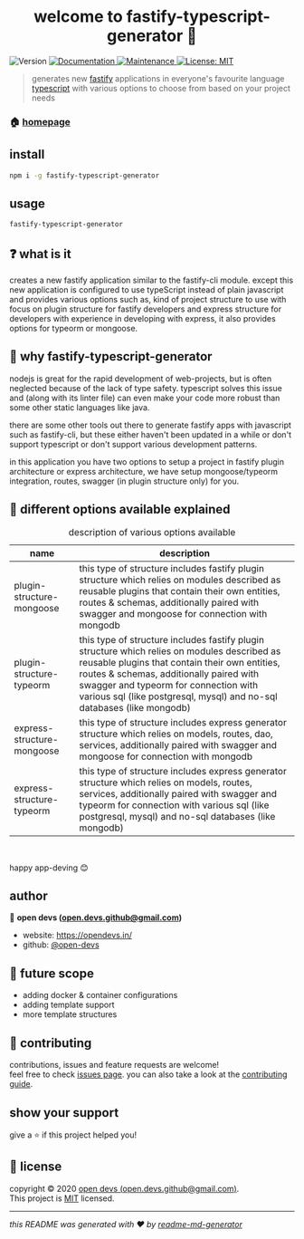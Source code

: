 <h1 align="center">welcome to fastify-typescript-generator 👋</h1>
<p>
  <img alt="Version" src="https://img.shields.io/badge/version-0.0.3-blue.svg?cacheSeconds=2592000" />
  <a href="https://github.com/open-devs/fastify-typescript-generator#readme" target="_blank">
    <img alt="Documentation" src="https://img.shields.io/badge/documentation-yes-blue.svg" />
  </a>
  <a href="https://github.com/open-devs/fastify-typescript-generator/graphs/commit-activity" target="_blank">
    <img alt="Maintenance" src="https://img.shields.io/badge/Maintained-yes-blue.svg" />
  </a>
  <a href="https://github.com/open-devs/fastify-typescript-generator/blob/master/LICENSE" target="_blank">
    <img alt="License: MIT" src="https://img.shields.io/github/license/open-devs/fastify-typescript-generator" />
  </a>
</p>

> generates new [fastify](https://www.fastify.io/) applications in everyone's favourite language [typescript](https://github.com/microsoft/TypeScript) with various options to choose from based on your project needs

### 🏠 [homepage](https://github.com/open-devs/fastify-typescript-generator#readme)

## install

```sh
npm i -g fastify-typescript-generator
```

## usage

```sh
fastify-typescript-generator
```

## ❓ what is it

creates a new fastify application similar to the fastify-cli module. except this new application is configured to use typeScript instead of plain javascript and provides various options such as, kind of project structure to use with focus on plugin structure for fastify developers and express structure for developers with experience in developing with express, it also provides options for typeorm or mongoose.

## 🤔 why fastify-typescript-generator

nodejs is great for the rapid development of web-projects, but is often neglected because of the lack of type safety. typescript solves this issue and (along with its linter file) can even make your code more robust than some other static languages like java.

there are some other tools out there to generate fastify apps with javascript such as fastify-cli, but these either haven't been updated in a while or don't support typescript or don't support various development patterns.

in this application you have two options to setup a project in fastify plugin architecture or express architecture, we have setup mongoose/typeorm integration, routes, swagger (in plugin structure only) for you.

## 📜 different options available explained

<table>
<caption>description of various options available</caption>
<thead>
<tr>
<th>name</th>
<th>description</th>
</tr>
</thead>
<tbody>
<tr>
<td>plugin-structure-mongoose</td>
<td>this type of structure includes fastify plugin structure which relies on modules described as reusable plugins that contain their own entities, routes & schemas, additionally paired with swagger and mongoose for connection with mongodb</td>
</tr>
<tr>
<td>plugin-structure-typeorm</td>
<td>this type of structure includes fastify plugin structure which relies on modules described as reusable plugins that contain their own entities, routes & schemas, additionally paired with swagger and typeorm for connection with various sql (like postgresql, mysql) and no-sql databases (like mongodb)</td>
</tr>
<tr>
<td>express-structure-mongoose</td>
<td>this type of structure includes express generator structure which relies on models, routes, dao, services, additionally paired with swagger and mongoose for connection with mongodb</td>
</tr>
<tr>
<td>express-structure-typeorm</td>
<td>this type of structure includes express generator structure which relies on models, routes, services, additionally paired with swagger and typeorm for connection with various sql (like postgresql, mysql) and no-sql databases (like mongodb)</td>
</tr>
</tbody>
</table>
<br>

happy app-deving 😊

## author

👤 **open devs (open.devs.github@gmail.com)**

* website: https://opendevs.in/
* github: [@open-devs](https://github.com/open-devs)

## 🚀 future scope

* adding docker & container configurations
* adding template support
* more template structures

## 🤝 contributing

contributions, issues and feature requests are welcome!<br />feel free to check [issues page](https://github.com/open-devs/fastify-typescript-generator/issues). you can also take a look at the [contributing guide](https://github.com/open-devs/fastify-typescript-generator/blob/master/CONTRIBUTING.md).

## show your support

give a ⭐️ if this project helped you!

## 📝 license

copyright © 2020 [open devs (open.devs.github@gmail.com)](https://github.com/open-devs).<br />
This project is [MIT](https://github.com/open-devs/fastify-typescript-generator/blob/master/LICENSE) licensed.

***
_this README was generated with ❤️ by [readme-md-generator](https://github.com/kefranabg/readme-md-generator)_